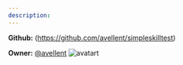 ```yaml
---
description: 
---
```



**Github:** (https://github.com/avellent/simpleskilltest)

**Owner:** [@avellent](https://github.com/avellent) ![avatart](https://avatars3.githubusercontent.com/u/40453042?v=4)

